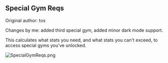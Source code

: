 ## Special Gym Reqs

Original author: tos

Changes by me: added third special gym, added minor dark mode support.

This calculates what stats you need, and what stats you can't exceed, to access special gyms you've unlocked.

![SpecialGymReqs.png](https://github.com/edlau2/Tampermonkey/blob/master/Third%20Party/Special%20Gym%20Reqs/SpecialGymReqs.png)
